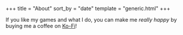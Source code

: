 +++
title = "About"
sort_by = "date"
template = "generic.html"
+++

If you like my games and what I do, you can make me *really happy* by buying me a coffee
on [Ko-Fi](https://ko-fi.com/simondalvai)!
